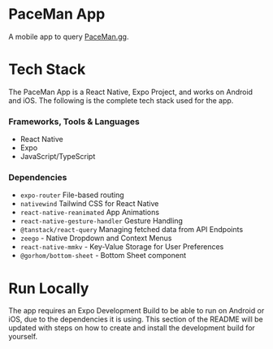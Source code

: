 # PaceMan App

A mobile app to query [PaceMan.gg](https://paceman.gg/).

# Tech Stack

The PaceMan App is a React Native, Expo Project, and works on Android and iOS. The following is the complete tech stack used for the app.

### Frameworks, Tools & Languages

- React Native
- Expo
- JavaScript/TypeScript

### Dependencies

- `expo-router` File-based routing
- `nativewind` Tailwind CSS for React Native
- `react-native-reanimated` App Animations
- `react-native-gesture-handler` Gesture Handling
- `@tanstack/react-query` Managing fetched data from API Endpoints
- `zeego` - Native Dropdown and Context Menus
- `react-native-mmkv` - Key-Value Storage for User Preferences
- `@gorhom/bottom-sheet` - Bottom Sheet component

# Run Locally

The app requires an Expo Development Build to be able to run on Android or iOS, due to the dependencies it is using. This section of the README will be updated with steps on how to create and install the development build for yourself.

<!-- ### Pre-requisites

- Node.js
- Expo CLI
- Android/iOS Emulator (A Physical Device works as well)

Considering the dependencies being used in this Expo project, you should be able to run the app using Expo Go.

### Installation

1. Clone this Repository, then change directory to the React-Native-Magic-8-Ball directory.

```
git clone https://github.com/ChitrakshTarun/PaceManApp.git
```

```
cd PaceManApp
```

2. Install Dependencies

```
npm install
```

3.

```
npx expo start
```

Either scan the QR code using Expo Go on your device, or use an Android/IOS emulator with Expo Go. -->

<!-- # To-do (way too much)

- Configure Leaderboard Page
- Configure Events Page
- Configure Stats Page
- Add support for more color themes (look into `tw-colors`)
- Animations for FlatList (identify how to manage prev vs curr data in Query)
- Android bugs (tab bar icons disappearing, etc.)
- Look into Push Notifications (will need to find a way to configure without spamming the API in the background)

## Done

✅ ~~`/lb/[id]` File-based routing tweaks to support deep-linking.~~ -->

